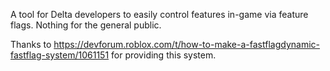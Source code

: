 A tool for Delta developers to easily control features in-game via feature flags. Nothing for the general public.


Thanks to https://devforum.roblox.com/t/how-to-make-a-fastflagdynamic-fastflag-system/1061151 for providing this system.
